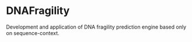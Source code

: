 # DNAFragility

Development and application of DNA fragility prediction engine based only on sequence-context.
